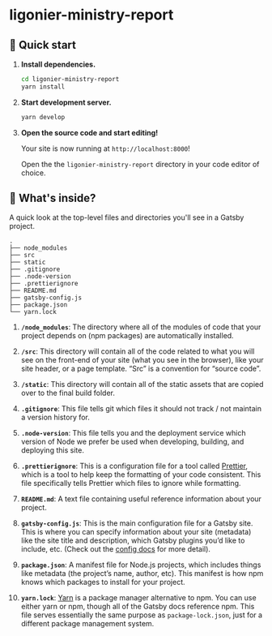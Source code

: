 # ligonier-ministry-report

## 🚀 Quick start

1.  **Install dependencies.**

    ```sh
    cd ligonier-ministry-report
    yarn install
    ```

2.  **Start development server.**

    ```sh
    yarn develop
    ```

4.  **Open the source code and start editing!**

    Your site is now running at `http://localhost:8000`!
    
    Open the the `ligonier-ministry-report` directory in your code editor of choice.
    
## 🧐 What's inside?

A quick look at the top-level files and directories you'll see in a Gatsby project.

    .
    ├── node_modules
    ├── src
    ├── static
    ├── .gitignore
    ├── .node-version
    ├── .prettierignore
    ├── README.md
    ├── gatsby-config.js
    ├── package.json
    └── yarn.lock

  1.  **`/node_modules`**: The directory where all of the modules of code that your project depends on (npm packages) are automatically installed.  
  
  2.  **`/src`**: This directory will contain all of the code related to what you will see on the front-end of your site (what you see in the browser), like your site header, or a page template. “Src” is a convention for “source code”.

  3.  **`/static`**: This directory will contain all of the static assets that are copied over to the final build folder.
  
  4.  **`.gitignore`**: This file tells git which files it should not track / not maintain a version history for.

  5.  **`.node-version`**: This file tells you and the deployment service which version of Node we prefer be used when developing, building, and deploying this site.
  
  6.  **`.prettierignore`**: This is a configuration file for a tool called [Prettier](https://prettier.io/), which is a tool to help keep the formatting of your code consistent. This file specifically tells Prettier which files to ignore while formatting.
  
  7.  **`README.md`**: A text file containing useful reference information about your project.

  8.  **`gatsby-config.js`**: This is the main configuration file for a Gatsby site. This is where you can specify information about your site (metadata) like the site title and description, which Gatsby plugins you’d like to include, etc. (Check out the [config docs](https://www.gatsbyjs.org/docs/gatsby-config/) for more detail).
  
  9.  **`package.json`**: A manifest file for Node.js projects, which includes things like metadata (the project’s name, author, etc). This manifest is how npm knows which packages to install for your project.
  
  10.  **`yarn.lock`**: [Yarn](https://yarnpkg.com/) is a package manager alternative to npm. You can use either yarn or npm, though all of the Gatsby docs reference npm.  This file serves essentially the same purpose as `package-lock.json`, just for a different package management system.
